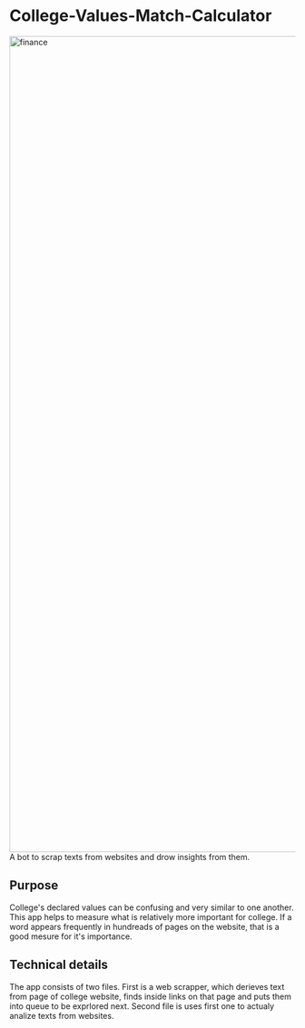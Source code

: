 # College-Values-Match-Calculator

<img width="1439" alt="finance" src="https://user-images.githubusercontent.com/108226998/202897161-ec83186f-2fdb-42f7-9c47-2a08c3dbfe21.png">
A bot to scrap texts from websites and drow insights from them.

## Purpose

College's declared values can be confusing and very similar to one another. This app helps to measure what is relatively more important for college. If a word appears frequently in hundreads of pages on the website, that is a good mesure for it's importance.    

## Technical details

The app consists of two files. First is a web scrapper, which derieves text from page of college website, finds inside links on that page and puts them into queue to be exprlored next. Second file is uses first one to actualy analize texts from websites.
